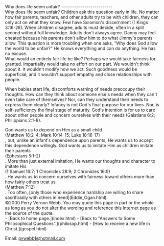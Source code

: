  <head> <title>(PVW) Why does life seem unfair?</title> <meta content="IE=9" http-equiv="X-UA-Compatible"></meta> <link href="css/page_style.css" rel="stylesheet" type="text/css"></link> </head><body><div class="page_style"> Why does life seem unfair?
--------------------------

<div class="p">Why does life seem unfair? Children ask this question early in life. No matter how fair parents, teachers, and other adults try to be with children, they can only act on what they know. Few have Solomon's discernment (1 Kings 3:16-28). When children disagree, adults must decide, often in a split second without full knowledge. Adults don't always agree. Danny may feel cheated because his parents don't allow him to do what Jimmy's parents allow. This question is more troubling when one asks, "Why does God allow the world to be unfair?" He knows everything and can do anything. He has no excuse.</div>What would an entirely fair life be like? Perhaps we would take fairness for granted. Impartiality would take no effort on our part. We wouldn't think about it. It wouldn't modify how we act. Such goodness would be superficial, and it wouldn't support empathy and close relationships with people.

When babies start life, discomforts warning of needs preoccupy their thoughts. How can they think about someone else's needs when they can't even take care of themselves? Nor, can they understand their needs to express them clearly? Infancy is not God's final purpose for our lives. Nor, is self-sufficiency the final stage of maturity. God's intention is for us to care about other people and concern ourselves with their needs (Galatians 6:2; Philippians 2:1-8).

<div class="p">God wants us to depend on Him as a small child<div class="footnote">(Matthew 18:2-4; Mark 10:14-15; Luke 18:16-17)</div>, but, unlike an infant's dependence upon parents, He wants us to accept this dependence willingly. God wants us to imitate Him as children imitate their parents<div class="footnote">(Ephesians 5:1-2)</div>. More than just external imitation, He wants our thoughts and character to imitate His<div class="footnote">(1 Samuel 16:7; 1 Chronicles 28:9; 2 Chronicles 16:9)</div>. He wants us to concern ourselves with fairness toward others more than how fairly others treat us<div class="footnote">(Matthew 7:12)</div>. Too often, [only those who experience hardship are willing to share sacrificially with others in need](Eddie_Ogan.html).</div><div class="p" id="footnotes"></div><script src="js/footnotes.js" type="text/javascript"></script><div class="copy">©2000 Perry Vernon Webb. You may quote this page in part or the whole as long as you do not alter the wording and reference this Internet page as the source of the quote.</div>  </div>- [Back to home page.](index.html)
- [Back to "Answers to Some Philosophical Questions".](philosop.html)
- [How to receive a new life in Christ.](gospel.html)

Email: [pvwebb1@hotmail.com](mailto:pvwebb1@hotmail.com)

